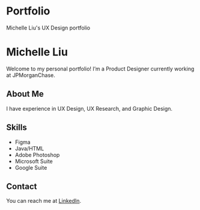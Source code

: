 # Portfolio
Michelle Liu's UX Design portfolio

# Michelle Liu
Welcome to my personal portfolio! I’m a Product Designer currently working at JPMorganChase.

## About Me
I have experience in UX Design, UX Research, and Graphic Design.

## Skills
- Figma
- Java/HTML
- Adobe Photoshop
- Microsoft Suite
- Google Suite


## Contact
You can reach me at [LinkedIn](https://www.linkedin.com/in/michelle-liu-profile/).
